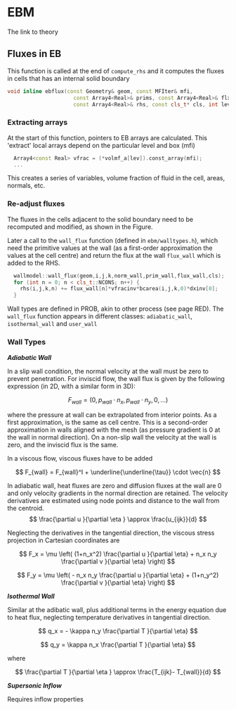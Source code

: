 # EBM 


The link to theory

## Fluxes in EB

This function is called at the end of ```compute_rhs``` and it computes the fluxes
in cells that has an internal solid boundary

```cpp
void inline ebflux(const Geometry& geom, const MFIter& mfi,
                     const Array4<Real>& prims, const Array4<Real>& flx,
                     const Array4<Real>& rhs, const cls_t* cls, int lev) {
```


### Extracting arrays

At the start of this function,  pointers to EB arrays are calculated.
This 'extract' local arrays depend on the particular level and box (mfi)

```cpp
  Array4<const Real> vfrac = (*volmf_a[lev]).const_array(mfi);  
  ...
```

This creates a series of variables, volume fraction of fluid in the cell, areas,  normals, etc.

### Re-adjust fluxes

The fluxes in the cells adjacent to the solid boundary need to be recomputed and modified, as shown in the Figure.


Later a call to the ```wall_flux``` function (defined in ```ebm/walltypes.h```), which need the primitive values at the wall (as a first-order approximation the values at the cell centre)
and return the flux at the wall ```flux_wall``` which is added to the RHS.

```cpp
  wallmodel::wall_flux(geom,i,j,k,norm_wall,prim_wall,flux_wall,cls); 
  for (int n = 0; n < cls_t::NCONS; n++) {
    rhs(i,j,k,n) += flux_wall[n]*vfracinv*bcarea(i,j,k,0)*dxinv[0];
  }
```    
Wall types are defined in PROB, akin to other process (see page RED).
The ```wall_flux``` function appears in different classes:
```adiabatic_wall```, ```isothermal_wall``` and ```user_wall```


### Wall Types

***Adiabatic Wall***

In a slip wall condition, the normal velocity at the wall must be zero to prevent penetration. For inviscid flow, the wall flux is given by the following expression
(in 2D, with a similar form in 3D):

$$
F_{wall} = \left( 0, p_{wall} \cdot n_x, p_{wall} \cdot n_y, 0, ... \right)
$$

where the pressure at wall can be extrapolated from interior points. As a first approximation,
is the same as cell centre. This is  a second-order approximation in walls aligned with the mesh
(as pressure gradient is 0 at the wall in normal direction).
On a non-slip wall the velocity at the wall is zero, and the inviscid flux is the same.

In a viscous flow, viscous fluxes have to be added

$$
F_{wall} = F_{wall}^I + \underline{\underline{\tau}} \cdot \vec{n}
$$

In adiabatic wall, heat fluxes are zero and diffusion fluxes at the wall are 0 and only
velocity  gradients in the normal direction are retained.
The velocity derivatives are estimated using node points and distance to the wall
from the centroid.
$$
\frac{\partial u }{\partial \eta } \approx \frac{u_{ijk}}{d}
$$

Neglecting the derivatives in the tangential direction, the viscous stress
projection in Cartesian coordinates are

$$
F_x =  \mu \left(  (1+n_x^2) \frac{\partial u }{\partial \eta}  + n_x n_y \frac{\partial v }{\partial \eta} \right)
$$

$$
F_y =  \mu \left( -  n_x n_y \frac{\partial u }{\partial \eta} +  (1+n_y^2) \frac{\partial v }{\partial \eta}   \right)
$$


***Isothermal Wall***

Similar at the adibatic wall, plus additional terms in the energy equation due to heat flux,
neglecting temperature derivatives in tangential direction.

$$
q_x = - \kappa n_y  \frac{\partial T }{\partial \eta}  
$$

$$
q_y =   \kappa n_x  \frac{\partial T }{\partial \eta}  
$$

where

$$
\frac{\partial T }{\partial \eta } \approx \frac{T_{ijk}- T_{wall}}{d}
$$

***Supersonic Inflow***

Requires inflow properties

